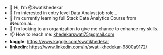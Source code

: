 - 👋 Hi, I’m @Swatikhedekar
- 👀 I’m interested in entry level  Data Analyst job role...
- 🌱 I’m currently learning full Stack Data Analytics Course from iNeuron.ai...
- 💞️ I’m looking to an organization to give me chance to enhance my skills. 
- 📫 How to reach me: khedekarswati75@gmail.com
- **kaggle**: https://www.kaggle.com/swatikhedekar
- **linkedin**: https://www.linkedin.com/in/swati-khedekar-9800a9172/
<!---
Swatikhedekar/Swatikhedekar is a ✨ special ✨ repository because its `README.md` (this file) appears on your GitHub profile.
You can click the Preview link to take a look at your changes.
--->
